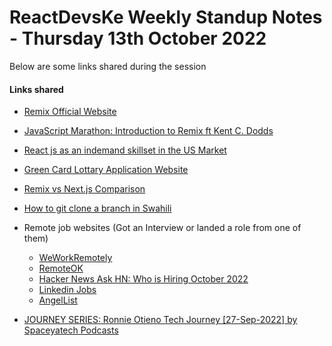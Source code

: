 # ReactDevsKe Weekly Standup Notes - Thursday 13th October 2022

Below are some links shared during the session



#### Links shared
- [Remix Official Website](https://remix.run/)
- [JavaScript Marathon: Introduction to Remix ft Kent C. Dodds](https://www.youtube.com/watch?v=cEngdGLw5qM)
- [React js as an indemand skillset in the US Market](https://www.onetonline.org/search/tech/example?e=React)
- [Green Card Lottary Application Website](https://dvprogram.state.gov/)
- [Remix vs Next.js Comparison](https://remix.run/blog/remix-vs-next)
- [How to git clone a branch in Swahili](https://www.freecodecamp.org/swahili/news/git-clone-branch-jinsi-ya-kupata-nakala-ya-tawi-husika/)
- Remote job websites (Got an Interview or landed a role from one of them)
    - [WeWorkRemotely](https://weworkremotely.com/)
    - [RemoteOK](https://remoteok.com/)
    - [Hacker News Ask HN: Who is Hiring October 2022](https://news.ycombinator.com/item?id=33068421)
    - [Linkedin Jobs](https://linkedin.com/jobs)
    - [AngelList](https://angel.co/)

- [JOURNEY SERIES: Ronnie Otieno Tech Journey [27-Sep-2022] by Spaceyatech Podcasts](https://anchor.fm/space-ya-tech/episodes/JOURNEY-SERIES-Ronnie-Otieno-Tech-Journey-27-Sep-2022-e1opdr1/a-a8kp787)


